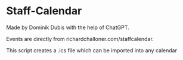 # Staff-Calendar
Made by Dominik Dubis with the help of ChatGPT.

Events are directly from richardchalloner.com/staffcalendar.

This script creates a .ics file which can be imported into any calendar

